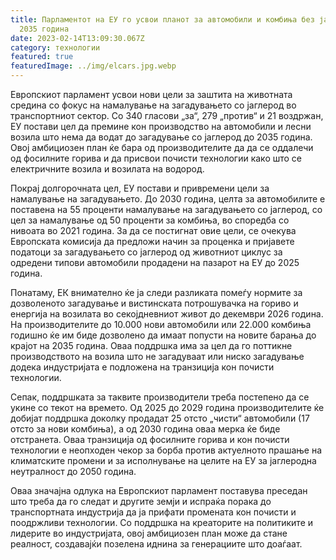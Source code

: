 ```yaml
---
title: Парламентот на ЕУ го усвои планот за автомобили и комбиња без јаглерод до
  2035 година
date: 2023-02-14T13:09:30.067Z
category: технологии
featured: true
featuredImage: ../img/elcars.jpg.webp
---
```


Европскиот парламент усвои нови цели за заштита на животната средина со фокус на намалување на загадувањето со јаглерод во транспортниот сектор. Со 340 гласови „за“, 279 „против“ и 21 воздржан, ЕУ постави цел да премине кон производство на автомобили и лесни возила што нема да водат до загадување со јаглерод до 2035 година. Овој амбициозен план ќе бара од производителите да да се оддалечи од фосилните горива и да присвои почисти технологии како што се електричните возила и возилата на водород.

Покрај долгорочната цел, ЕУ постави и привремени цели за намалување на загадувањето. До 2030 година, целта за автомобилите е поставена на 55 проценти намалување на загадувањето со јаглерод, со цел за намалување од 50 проценти за комбиња, во споредба со нивоата во 2021 година. За да се постигнат овие цели, се очекува Европската комисија да предложи начин за проценка и пријавете податоци за загадувањето со јаглерод од животниот циклус за одредени типови автомобили продадени на пазарот на ЕУ до 2025 година.

Понатаму, ЕК внимателно ќе ја следи разликата помеѓу нормите за дозволеното загадување и вистинската потрошувачка на гориво и енергија на возилата во секојдневниот живот до декември 2026 година. На производителите до 10.000 нови автомобили или 22.000 комбиња годишно ќе им биде дозволено да имаат попусти на новите барања до крајот на 2035 година. Оваа поддршка има за цел да го поттикне производството на возила што не загадуваат или ниско загадување додека индустријата е подложена на транзиција кон почисти технологии.

Сепак, поддршката за таквите производители треба постепено да се укине со текот на времето. Од 2025 до 2029 година производителите ќе добијат поддршка доколку продадат 25 отсто „чисти“ автомобили (17 отсто за нови комбиња), а од 2030 година оваа мерка ќе биде отстранета. Оваа транзиција од фосилните горива и кон почисти технологии е неопходен чекор за борба против актуелното прашање на климатските промени и за исполнување на целите на ЕУ за јаглеродна неутралност до 2050 година.

Оваа значајна одлука на Европскиот парламент поставува преседан што треба да го следат и другите земји и испраќа порака до транспортната индустрија да ја прифати промената кон почисти и поодржливи технологии. Со поддршка на креаторите на политиките и лидерите во индустријата, овој амбициозен план може да стане реалност, создавајќи позелена иднина за генерациите што доаѓаат.
